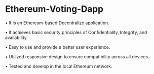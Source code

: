 # Ethereum-Voting-Dapp



• It is an Ethereum-based Decentralize application.

• It achieves basic security principles of Confidentiality, Integrity, and availability. 

• Easy to use and provide a better user experience. 

• Utilized responsive design to ensure compatibility across all devices. 

• Tested and develop in the local Ethereum network.



